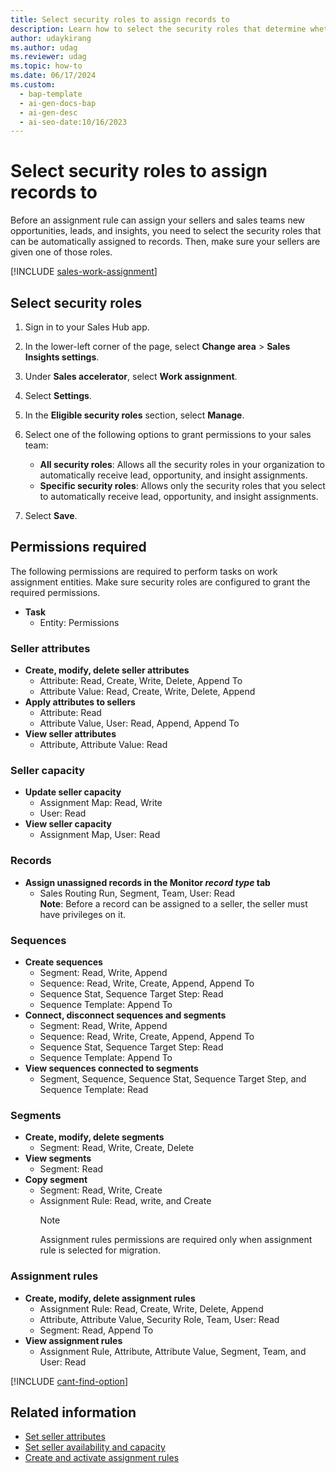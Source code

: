 ```yaml
---
title: Select security roles to assign records to
description: Learn how to select the security roles that determine whether assignment rules can automatically assign your sales team to leads, opportunities, and insights in Dynamics 365 Sales.
author: udaykirang
ms.author: udag
ms.reviewer: udag
ms.topic: how-to
ms.date: 06/17/2024
ms.custom:
  - bap-template
  - ai-gen-docs-bap
  - ai-gen-desc
  - ai-seo-date:10/16/2023
---
```


# Select security roles to assign records to

Before an assignment rule can assign your sellers and sales teams new opportunities, leads, and insights, you need to select the security roles that can be automatically assigned to records. Then, make sure your sellers are given one of those roles.

[!INCLUDE [sales-work-assignment](../includes/sales-work-assignment.md)]

## Select security roles

1. Sign in to your Sales Hub app.

1. In the lower-left corner of the page, select **Change area** > **Sales Insights settings**.

1. Under **Sales accelerator**, select **Work assignment**.

1. Select **Settings**.

1. In the **Eligible security roles** section, select **Manage**.

1. Select one of the following options to grant permissions to your sales team:

    - **All security roles**: Allows all the security roles in your organization to automatically receive lead, opportunity, and insight assignments.
    - **Specific security roles**: Allows only the security roles that you select to automatically receive lead, opportunity, and insight assignments.

1. Select **Save**.

## Permissions required

The following permissions are required to perform tasks on work assignment entities. Make sure security roles are configured to grant the required permissions.

- **Task**  
  - Entity: Permissions

### Seller attributes

- **Create, modify, delete seller attributes**
  - Attribute: Read, Create, Write, Delete, Append To
  - Attribute Value: Read, Create, Write, Delete, Append
- **Apply attributes to sellers**
  - Attribute: Read
  - Attribute Value, User: Read, Append, Append To
- **View seller attributes**
  - Attribute, Attribute Value: Read

### Seller capacity

- **Update seller capacity**
  - Assignment Map: Read, Write
  - User: Read
- **View seller capacity**
  - Assignment Map, User: Read

### Records

- **Assign unassigned records in the **Monitor *record type*** tab**
  - Sales Routing Run, Segment, Team, User: Read  
    **Note**: Before a record can be assigned to a seller, the seller must have privileges on it.

### Sequences

- **Create sequences**
  - Segment: Read, Write, Append
  - Sequence: Read, Write, Create, Append, Append To
  - Sequence Stat, Sequence Target Step: Read
  - Sequence Template: Append To
- **Connect, disconnect sequences and segments**
  - Segment: Read, Write, Append
  - Sequence: Read, Write, Create, Append, Append To
  - Sequence Stat, Sequence Target Step: Read
  - Sequence Template: Append To
- **View sequences connected to segments**
  - Segment, Sequence, Sequence Stat, Sequence Target Step, and Sequence Template: Read

### Segments

- **Create, modify, delete segments**
  - Segment: Read, Write, Create, Delete
- **View segments**
  - Segment: Read
- **Copy segment**
  - Segment: Read, Write, Create
  - Assignment Rule: Read, write, and Create
    >[!NOTE]
    >Assignment rules permissions are required only when assignment rule is selected for migration.
  
### Assignment rules

- **Create, modify, delete assignment rules**
  - Assignment Rule: Read, Create, Write, Delete, Append
  - Attribute, Attribute Value, Security Role, Team, User: Read
  - Segment: Read, Append To
- **View assignment rules**
  - Assignment Rule, Attribute, Attribute Value, Segment, Team, and User: Read

[!INCLUDE [cant-find-option](../includes/cant-find-option.md)]

## Related information

- [Set seller attributes](./wa-manage-seller-attributes.md)
- [Set seller availability and capacity](./wa-manage-seller-availability.md)
- [Create and activate assignment rules](wa-create-and-activate-assignment-rule.md)

